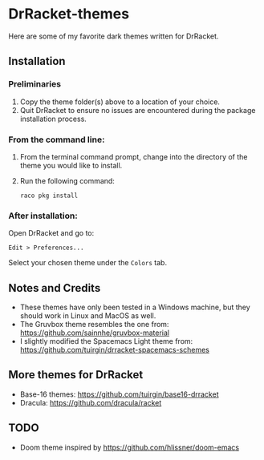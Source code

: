 # DrRacket-themes
Here are some of my favorite dark themes written for DrRacket.

## Installation
### Preliminaries
1. Copy the theme folder(s) above to a location of your choice.
2. Quit DrRacket to ensure no issues are encountered during the package installation process.

### From the command line:
1. From the terminal command prompt, change into the directory of the theme you would like to install.
2. Run the following command:

      ```console
     raco pkg install
      ```
### After installation:
Open DrRacket and go to:
```
Edit > Preferences...
```
Select your chosen theme under the `Colors` tab.

## Notes and Credits
- These themes have only been tested in a Windows machine, but they should work in Linux and MacOS as well.
- The Gruvbox theme resembles the one from:
https://github.com/sainnhe/gruvbox-material
- I slightly modified the Spacemacs Light theme from:
https://github.com/tuirgin/drracket-spacemacs-schemes

## More themes for DrRacket
- Base-16 themes: https://github.com/tuirgin/base16-drracket
- Dracula: https://github.com/dracula/racket

## TODO
- Doom theme inspired by https://github.com/hlissner/doom-emacs
